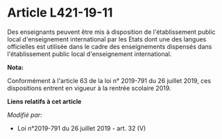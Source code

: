 # Article L421-19-11

Des enseignants peuvent être mis à disposition de l'établissement public local d'enseignement international par les Etats
dont une des langues officielles est utilisée dans le cadre des enseignements dispensés dans l'établissement public local
d'enseignement international.

**Nota:**

Conformément à l'article 63 de la loi n° 2019-791 du 26 juillet 2019, ces dispositions entrent en vigueur à la rentrée
scolaire 2019.

**Liens relatifs à cet article**

_Modifié par_:

  - Loi n°2019-791 du 26 juillet 2019 - art. 32 (V)
